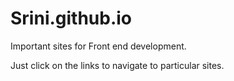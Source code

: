 Srini.github.io
=============
Important sites for Front end development.

Just click on the links to navigate to particular sites.

